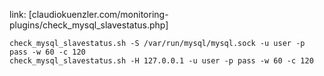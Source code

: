 link: [claudiokuenzler.com/monitoring-plugins/check_mysql_slavestatus.php]

```
check_mysql_slavestatus.sh -S /var/run/mysql/mysql.sock -u user -p pass -w 60 -c 120
check_mysql_slavestatus.sh -H 127.0.0.1 -u user -p pass -w 60 -c 120
```
